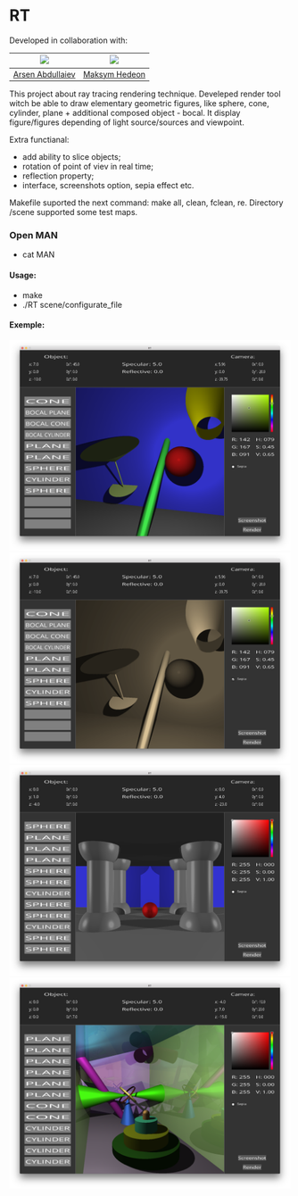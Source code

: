 # RT

Developed in collaboration with:

|<img src="https://avatars2.githubusercontent.com/u/37712616?s=400&v=4" width="75px;"/>|<img src="https://avatars0.githubusercontent.com/u/46439498?s=400&v=4" width="75px;"/>|
| --------- | --------- | 
| [Arsen Abdullaiev](https://github.com/aisenn) |[Maksym Hedeon](https://github.com/mhedeon)|

This project about ray tracing rendering technique. Develeped render tool witch be able to draw elementary geometric figures, like sphere, cone, cylinder, plane + additional composed object - bocal. It display figure/figures depending of light source/sources and viewpoint.

Extra functianal:
- add ability to slice objects;
- rotation of point of viev in real time;
- reflection property;
- interface, screenshots option, sepia effect etc.

Makefile suported the next command: make all, clean, fclean, re.
Directory /scene supported some test maps.

### Open MAN
+ cat MAN

#### Usage:
+ make
+ ./RT scene/configurate_file

#### Exemple:

![Scene0](https://github.com/mhedeon/RT/blob/master/screenshots/screenshot0.png?raw=true "Basic scene")
![Scene1](https://github.com/mhedeon/RT/blob/master/screenshots/screenshot1.png?raw=true "Basic scene in sepia")
![Scene2](https://github.com/mhedeon/RT/blob/master/screenshots/screenshot2.png?raw=true "Columns")
![Scene3](https://github.com/mhedeon/RT/blob/master/screenshots/screenshot3.png?raw=true "Reflection scene")